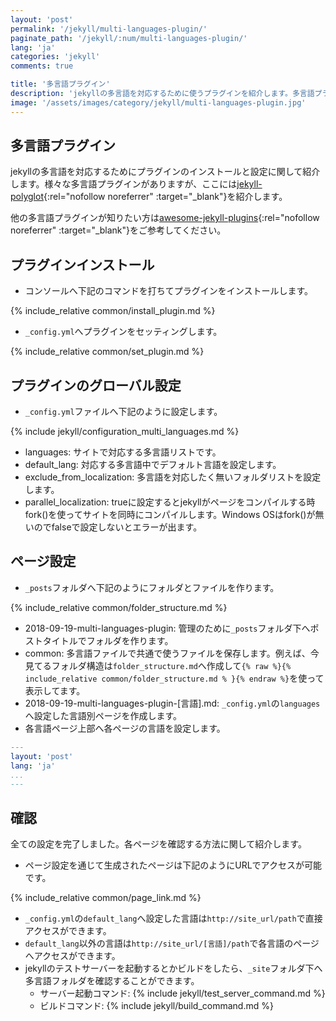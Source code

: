 ```yaml
---
layout: 'post'
permalink: '/jekyll/multi-languages-plugin/'
paginate_path: '/jekyll/:num/multi-languages-plugin/'
lang: 'ja'
categories: 'jekyll'
comments: true

title: '多言語プラグイン'
description: 'jekyllの多言語を対応するために使うプラグインを紹介します。多言語プラグインjekyll-polyglotのインストールと設定について確認します。'
image: '/assets/images/category/jekyll/multi-languages-plugin.jpg'
---
```



## 多言語プラグイン
jekyllの多言語を対応するためにプラグインのインストールと設定に関して紹介します。様々な多言語プラグインがありますが、ここには[jekyll-polyglot](https://github.com/untra/polyglot){:rel="nofollow noreferrer" :target="_blank"}を紹介します。

他の多言語プラグインが知りたい方は[awesome-jekyll-plugins](https://github.com/planetjekyll/awesome-jekyll-plugins#multi-language--multi-lingual){:rel="nofollow noreferrer" :target="_blank"}をご参考してください。

## プラグインインストール
- コンソールへ下記のコマンドを打ちてプラグインをインストールします。

{% include_relative common/install_plugin.md %}

- ```_config.yml```へプラグインをセッティングします。

{% include_relative common/set_plugin.md %}

## プラグインのグローバル設定
- ```_config.yml```ファイルへ下記のように設定します。

{% include jekyll/configuration_multi_languages.md %}

- languages: サイトで対応する多言語リストです。
- default_lang: 対応する多言語中でデフォルト言語を設定します。
- exclude_from_localization: 多言語を対応したく無いフォルダリストを設定します。
- parallel_localization: trueに設定するとjekyllがページをコンパイルする時fork()を使ってサイトを同時にコンパイルします。Windows OSはfork()が無いのでfalseで設定しないとエラーが出ます。

## ページ設定

- ```_posts```フォルダへ下記のようにフォルダとファイルを作ります。

{% include_relative common/folder_structure.md %}

- 2018-09-19-multi-languages-plugin: 管理のために```_posts```フォルダ下へポストタイトルでフォルダを作ります。
- common: 多言語ファイルで共通で使うファイルを保存します。例えば、今見てるフォルダ構造は```folder_structure.md```へ作成して```{% raw %}{% include_relative common/folder_structure.md % }{% endraw %}```を使って表示してます。
- 2018-09-19-multi-languages-plugin-[言語].md: ```_config.yml```の```languages```へ設定した言語別ページを作成します。
- 各言語ページ上部へ各ページの言語を設定します。

```yml
---
layout: 'post'
lang: 'ja'
...
---
```

## 確認
全ての設定を完了しました。各ページを確認する方法に関して紹介します。

- ページ設定を通じて生成されたページは下記のようにURLでアクセスが可能です。

{% include_relative common/page_link.md %}

- ```_config.yml```の```default_lang```へ設定した言語は```http://site_url/path```で直接アクセスができます。
- ```default_lang```以外の言語は```http://site_url/[言語]/path```で各言語のページへアクセスができます。
- jekyllのテストサーバーを起動するとかビルドをしたら、```_site```フォルダ下へ多言語フォルダを確認することができます。
    - サーバー起動コマンド: {% include jekyll/test_server_command.md %}
    - ビルドコマンド: {% include jekyll/build_command.md %}

